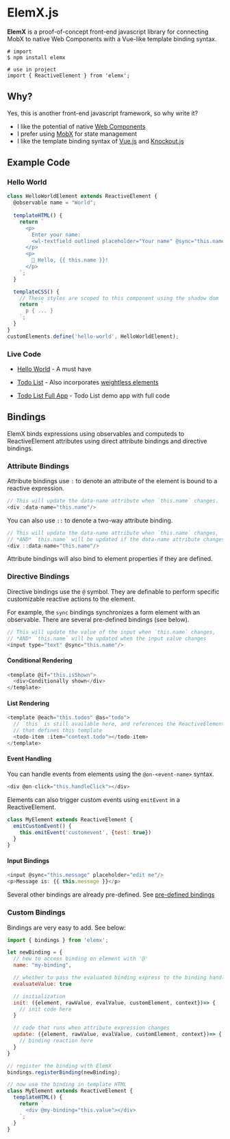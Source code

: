 # ElemX.js

**ElemX** is a proof-of-concept front-end javascript library for connecting MobX to native Web Components with a Vue-like template binding syntax.

```
# import
$ npm install elemx

# use in project
import { ReactiveElement } from 'elemx';
```

## Why?

Yes, this is another front-end javascript framework, so why write it?

- I like the potential of native [Web Components](https://developer.mozilla.org/en-US/docs/Web/Web_Components)
- I prefer using [MobX](https://mobx.js.org) for state management
- I like the template binding syntax of [Vue.js](https://vuejs.org/v2/guide/syntax.html) and [Knockout.js](https://knockoutjs.com/documentation/introduction.html)

## Example Code

### Hello World

```js
class HelloWorldElement extends ReactiveElement {
  @observable name = "World";
  
  templateHTML() {
    return `
      <p>
        Enter your name:
        <wl-textfield outlined placeholder="Your name" @sync="this.name" @sync-event="keyup"></wl-textfield>
      </p>
      <p>
        👋 Hello, {{ this.name }}!
      </p>
    `;
  }

  templateCSS() {
    // These styles are scoped to this component using the shadow dom
    return `
      p { ... }
    `;
  }
}
customElements.define('hello-world', HelloWorldElement);
```

### Live Code

- [Hello World](https://jsfiddle.net/agquick/ytcn6s7z/) - A must have

- [Todo List](https://jsfiddle.net/agquick/z46vdtg9/) - Also incorporates [weightless elements](https://weightless.dev)

- [Todo List Full App](https://github.com/agquick/elemx-demo) - Todo List demo app with full code

## Bindings

ElemX binds expressions using observables and computeds to ReactiveElement attributes using direct attribute bindings and directive bindings.

### Attribute Bindings

Attribute bindings use `:` to denote an attribute of the element is bound to a reactive expression.

```js
// This will update the data-name attribute when `this.name` changes.
<div :data-name="this.name"/>
```

You can also use `::` to denote a two-way attribute binding.

```js
// This will update the data-name attribute when `this.name` changes,
// *AND* `this.name` will be updated if the data-name attribute changes.
<div ::data-name="this.name"/>
```

Attribute bindings will also bind to element properties if they are defined.

### Directive Bindings

Directive bindings use the `@` symbol. They are definable to perform specific customizable reactive actions to the element.

For example, the `sync` bindings synchronizes a form element with an observable. There are several pre-defined bindings (see below).

```js
// This will update the value of the input when `this.name` changes,
// *AND* `this.name` will be updated when the input value changes
<input type="text" @sync="this.name"/>
```

#### Conditional Rendering

```js
<template @if="this.isShown">
  <div>Conditionally shown</div>
</template>
```

#### List Rendering

```js
<template @each="this.todos" @as="todo">
  // `this` is still available here, and references the ReactiveElement
  // that defines this template
  <todo-item :item="context.todo"></todo-item>
</template>
```

#### Event Handling

You can handle events from elements using the `@on-<event-name>` syntax.

```js
<div @on-click="this.handleClick"></div>
```

Elements can also trigger custom events using `emitEvent` in a ReactiveElement.

```js
class MyElement extends ReactiveElement {
  emitCustomEvent() {
    this.emitEvent('customevent', {test: true})
  }
}
```

#### Input Bindings

```js
<input @sync="this.message" placeholder="edit me"/>
<p>Message is: {{ this.message }}</p>
```

Several other bindings are already pre-defined. See [pre-defined bindings](https://github.com/agquick/elemx.js/tree/master/src/bindings)

### Custom Bindings

Bindings are very easy to add. See below:

```js
import { bindings } from 'elemx';

let newBinding = {
  // how to access binding on element with '@'
  name: "my-binding",

  // whether to pass the evaluated binding express to the binding handlers
  evaluateValue: true

  // initialization
  init: ({element, rawValue, evalValue, customElement, context})=> {
    // init code here
  }

  // code that runs when attribute expression changes
  update: ({element, rawValue, evalValue, customElement, context})=> {
    // binding reaction here
  }
}

// register the binding with ElemX
bindings.registerBinding(newBinding);

// now use the binding in template HTML
class MyElement extends ReactiveElement {
  templateHTML() {
    return `
      <div @my-binding="this.value"></div>
    `;
  }
}
```

